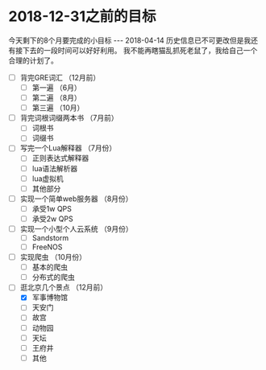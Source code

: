 # 2018-12-31之前的目标

今天剩下的8个月要完成的小目标
                  --- 2018-04-14
历史信息已不可更改但是我还有接下去的一段时间可以好好利用。
我不能再瞎猫乱抓死老鼠了，我给自己一个合理的计划了。

- [ ] 背完GRE词汇 （12月前）
  - [ ] 第一遍 （6月）
  - [ ] 第二遍 （8月）
  - [ ] 第三遍 （10月）
- [ ] 背完词根词缀两本书  （7月前）
  - [ ] 词根书
  - [ ] 词缀书
- [ ] 写完一个Lua解释器 （7月份）
  - [ ] 正则表达式解释器
  - [ ] lua语法解析器
  - [ ] lua虚拟机
  - [ ] 其他部分
- [ ] 实现一个简单web服务器 （8月份）
  - [ ] 承受1w QPS
  - [ ] 承受2w QPS
- [ ] 实现一个小型个人云系统 （9月份）
  - [ ] Sandstorm
  - [ ] FreeNOS
- [ ] 实现爬虫 （10月份）
  - [ ] 基本的爬虫
  - [ ] 分布式的爬虫
- [ ] 逛北京几个景点 （12月前）
  - [x] 军事博物馆
  - [ ] 天安门
  - [ ] 故宫
  - [ ] 动物园
  - [ ] 天坛
  - [ ] 王府井
  - [ ] 其他
